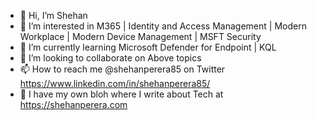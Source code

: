 - 👋 Hi, I’m Shehan
- 👀 I’m interested in M365 | Identity and Access Management | Modern Workplace | Modern Device Management | MSFT Security
- 🌱 I’m currently learning Microsoft Defender for Endpoint | KQL
- 💞️ I’m looking to collaborate on Above topics
- 📫 How to reach me @shehanperera85 on Twitter https://www.linkedin.com/in/shehanperera85/
- 📝 I have my own bloh where I write about Tech at https://shehanperera.com

<!---
shehanperera85/shehanperera85 is a ✨ special ✨ repository because its `README.md` (this file) appears on your GitHub profile.
You can click the Preview link to take a look at your changes.
--->
